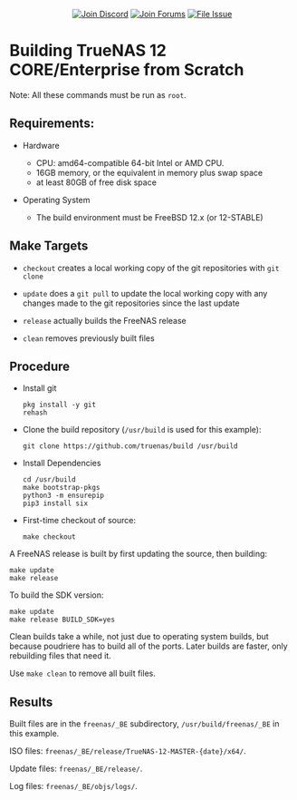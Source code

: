 <p align="center">
 <a href="https://discord.gg/Q3St5fPETd"><img alt="Join Discord" src="https://badgen.net/discord/members/Q3St5fPETd/?icon=discord&label=Join%20the%20TrueNAS%20Community" /></a>
 <a href="https://www.truenas.com/community/"><img alt="Join Forums" src="https://badgen.net/badge/Forums/Post%20Now//purple" /></a> 
 <a href="https://jira.ixsystems.com"><img alt="File Issue" src="https://badgen.net/badge/Jira/File%20Issue//red?icon=jira" /></a>
</p>

# Building TrueNAS 12 CORE/Enterprise from Scratch

Note: All these commands must be run as `root`.


## Requirements:

* Hardware

  * CPU: amd64-compatible 64-bit Intel or AMD CPU.
  * 16GB memory, or the equivalent in memory plus swap space
  * at least 80GB of free disk space

* Operating System

  * The build environment must be FreeBSD 12.x (or 12-STABLE)


## Make Targets

* ```checkout``` creates a local working copy of the git repositories with
  ```git clone```

* ```update``` does a ```git pull``` to update the local working copy with
  any changes made to the git repositories since the last update

* ```release``` actually builds the FreeNAS release

* ```clean``` removes previously built files


## Procedure

* Install git
    ```
    pkg install -y git
    rehash
    ```

* Clone the build repository (```/usr/build``` is used for this example):

    ```
    git clone https://github.com/truenas/build /usr/build
    ```

* Install Dependencies

    ```
    cd /usr/build
    make bootstrap-pkgs
    python3 -m ensurepip
    pip3 install six
    ```


* First-time checkout of source:

    ```
    make checkout
    ```


A FreeNAS release is built by first updating the source, then building:

```
make update
make release
```

To build the SDK version:

```
make update
make release BUILD_SDK=yes
```


Clean builds take a while, not just due to operating system builds, but
because poudriere has to build all of the ports. Later builds are faster,
only rebuilding files that need it.

Use ```make clean``` to remove all built files.


## Results

Built files are in the ```freenas/_BE``` subdirectory,
```/usr/build/freenas/_BE``` in this example.

ISO files: ```freenas/_BE/release/TrueNAS-12-MASTER-{date}/x64/```.

Update files: ```freenas/_BE/release/```.

Log files: ```freenas/_BE/objs/logs/```.
